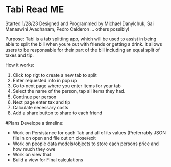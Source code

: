 # Tabi Read ME
Started 1/28/23
Designed and Programmed by Michael Danylchuk, Sai Manaswini Avadhanam, Pedro Calderon ... others possibly!

Purpose: 
Tabi is a tab splitting app, which will be used to assist in 
being able to split the bill when youre out with friends or getting a drink.
It allows users to be responsable for their part of the bill including an
equal split of taxes and tip. 

How it works:
1) Click top rigt to create a new tab to split
2) Enter requested info in pop up
3) Go to next page where you enter Items for your tab
4) Select the name of the person, tap all items they had.
5) Continue per person
6) Next page enter tax and tip
7) Calculate necessary costs
8) Add a share button to share to each friend

#Plans
Develope a timeline:
- Work on Persistance for each Tab and all of its values (Preferrably JSON file in on open and file out
on close/exit
- Work on people data models/objects to store each persons price and how much they owe
- Work on view that 
- Build a view for Final calculations
